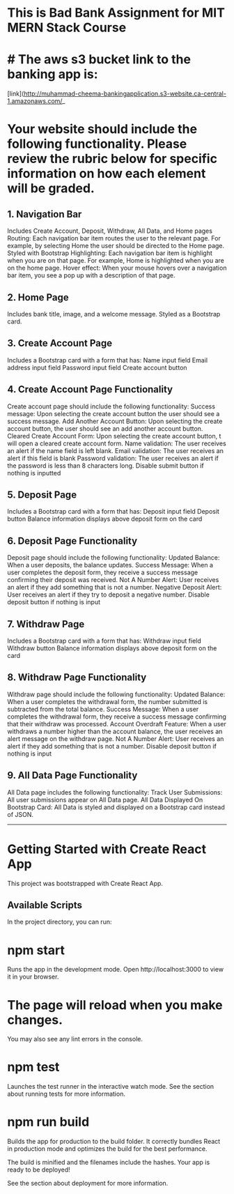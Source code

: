 # This is Bad Bank Assignment for MIT MERN Stack Course
# # The aws s3 bucket link to the banking app is:
[link](http://muhammad-cheema-bankingapplication.s3-website.ca-central-1.amazonaws.com/_

# Your website should include the following functionality. Please review the rubric below for specific information on how each element will be graded. 

## 1. Navigation Bar
Includes Create Account, Deposit, Withdraw, All Data, and Home pages
Routing: Each navigation bar item routes the user to the relevant page. For example, by selecting Home the user should be directed to the Home page. 
Styled with Bootstrap
Highlighting: Each navigation bar item is highlight when you are on that page. For example, Home is highlighted when you are on the home page. 
Hover effect: When your mouse hovers over a navigation bar item, you see a pop up with a description of that page.

## 2. Home Page
Includes bank title, image, and a welcome message. 
Styled as a Bootstrap card. 

## 3. Create Account Page
Includes a Bootstrap card with a form that has:
Name input field
Email address input field
Password input field
Create account button

## 4. Create Account Page Functionality
Create account page should include the following functionality:
Success message: Upon selecting the create account button the user should see a success message. 
Add Another Account Button: Upon selecting the create account button, the user should see an add another account button. 
Cleared Create Account Form: Upon selecting the create account button, t will open a cleared create account form.
Name validation: The user receives an alert if the name field is left blank. 
Email validation: The user receives an alert if this field is blank 
Password validation: The user receives an alert if the password is less than 8 characters long. 
Disable submit button if nothing is inputted

## 5. Deposit Page
Includes a Bootstrap card with a form that has:
Deposit input field 
Deposit button 
Balance information displays above deposit form on the card

## 6. Deposit Page Functionality
Deposit page should include the following functionality:
Updated Balance: When a user deposits, the balance updates. 
Success Message: When a user completes the deposit form, they receive a success message confirming their deposit was received. 
Not A Number Alert: User receives an alert if they add something that is not a number. 
Negative Deposit Alert: User receives an alert if they try to deposit a negative number.
Disable deposit button if nothing is input

## 7. Withdraw Page
Includes a Bootstrap card with a form that has:
Withdraw input field 
Withdraw button 
Balance information displays above deposit form on the card

## 8. Withdraw Page Functionality
Withdraw page should include the following functionality:
Updated Balance: When a user completes the withdrawal form, the number submitted is subtracted from the total balance. 
Success Message: When a user completes the withdrawal form, they receive a success message confirming that their withdraw was processed. 
Account Overdraft Feature: When a user withdraws a number higher than the account balance, the user receives an alert message on the withdraw page.
Not A Number Alert: User receives an alert if they add something that is not a number. 
Disable deposit button if nothing is input

## 9. All Data Page Functionality
All Data page includes the following functionality:
Track User Submissions: All user submissions appear on All Data page.
All Data Displayed On Bootstrap Card: All Data is styled and displayed on a Bootstrap card instead of JSON.

 ********************************************************************************************************
# Getting Started with Create React App
This project was bootstrapped with Create React App.

## Available Scripts
In the project directory, you can run:

# npm start
Runs the app in the development mode.
Open http://localhost:3000 to view it in your browser.

# The page will reload when you make changes.
You may also see any lint errors in the console.

# npm test
Launches the test runner in the interactive watch mode.
See the section about running tests for more information.

# npm run build
Builds the app for production to the build folder.
It correctly bundles React in production mode and optimizes the build for the best performance.

The build is minified and the filenames include the hashes.
Your app is ready to be deployed!

See the section about deployment for more information.
 
